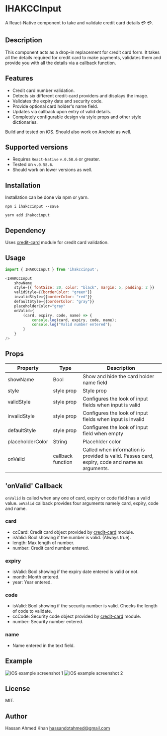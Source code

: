 # IHAKCCInput
A React-Native component to take and validate credit card details 💳 💳.

## Description
This component acts as a drop-in replacement for credit card form. It takes all the
details required for credit card to make payments, validates them and provide you
with all the details via a callback function.

## Features
- Credit card number validation.
- Detects six different credit-card providers and displays the image.
- Validates the expiry date and security code.
- Provide optional card holder's name field.
- Updates via callback upon entry of valid details.
- Completely configurable design via style props and other style dictionaries.

Build and tested on iOS. Should also work on Android as well.

## Supported versions
- Requires ```React-Native``` ```v.0.58.6``` or greater.
- Tested on ```v.0.58.6```.
- Should work on lower versions as well.

## Installation
Installation can be done via npm or yarn.

```shell
npm i ihakccinput --save
```

```shell
yarn add ihakccinput
```
## Dependency
Uses [credit-card](https://www.npmjs.com/package/credit-card) module for credit card validation.

## Usage

```js
import { IHAKCCInput } from 'ihakccinput';
```

```js
<IHAKCCInput 
    showName 
    style={{ fontSize: 20, color: "black", margin: 5, padding: 2 }} 
	validStyle={{borderColor: "green"}} 
	invalidStyle={{borderColor: "red"}}
	defaultStyle={{borderColor: "gray"}}
	placeholderColor="gray"
	onValid={
		(card, expiry, code, name) => {
			console.log(card, expiry, code, name);
			console.log("Valid number entered");
		}
	}
/>
```

## Props
| Property | Type | Description
--- | --- | ---
showName | Bool | Show and hide the card holder name field
style | style prop | Style prop
validStyle | style prop | Configures the look of input fields when input is valid
invalidStyle | style prop | Configures the look of input fields when input is invalid
defaultStyle | style prop | Configures the look of input field when empty
placeholderColor | String | Placehlder color
onValid | callback function | Called when information is provided is valid. Passes card, expiry, code and name as arguments.

## 'onValid' Callback
```onValid``` is called when any one of card, expiry or code field has a valid value.
```onValid``` callback provides four arguments namely card, expiry, code and name.

### card 
- ccCard: Credit card object provided by [credit-card](https://www.npmjs.com/package/credit-card) module.
- isValid: Bool showing if the number is valid. (Always true).
- length: Max length of number.
- number: Credit card number entered.

### expiry
- isValid: Bool showing if the expiry date entered is valid or not.
- month: Month entered.
- year: Year entered.

### code
- isValid: Bool showing if the security number is valid. Checks the length of code to validate.
- ccCode: Security code object provided by [credit-card](https://www.npmjs.com/package/credit-card) module.
- number: Security number entered.

### name
- Name entered in the text field.

## Example
![iOS example screenshot 1](https://raw.githubusercontent.com/ihak/IHAKCCInput/master/ios1.png)
![iOS example screenshot 2](https://raw.githubusercontent.com/ihak/IHAKCCInput/master/ios2.png)

## License
MIT.

## Author
Hassan Ahmed Khan <hassandotahmed@gmail.com>
